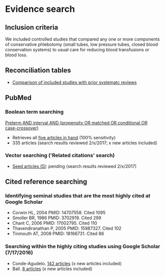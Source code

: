 # Evidence search
## Inclusion criteria
We included controlled studies that compared any one or more components of conservative phlebotomy (small tubes, low pressure tubes, closed blood conservation systems) to usual care for reducing blood transfusions or blood loss.

## Reconciliation tables
* [Comparison of included studies with prior systematc reviews](../../tree/master/reconciliation-tables/)

## PubMed
### Boolean term searching
[Preterm AND interval AND (propensity OR matched OR conditional OR case-crossover)](https://www.ncbi.nlm.nih.gov/pubmed/?term=preterm+AND+interval+AND+(propensity+OR+matched+OR+conditional+OR+case-crossover))
* Retrieves all [five articles in hand](https://www.ncbi.nlm.nih.gov/pubmed?cmd=Search&tool=SUMSearch2plugins&term=28178044%5BPMID%5D%20OR%20%2027367283%5BPMID%5D%20OR%2027405702%5BPMID%5D%20OR%2025056260%5BPMID%5D%20OR%2022791206%5BPMID%5D) (100% sensitivity)
* 335 articles (search results reviewed 2/x/2017; x new articles included)

### Vector searching ('Related citations' search)
* [Seed articles (5)](https://www.ncbi.nlm.nih.gov/pubmed?cmd=Search&tool=SUMSearch2plugins&term=28178044%5BPMID%5D%20OR%20%2027367283%5BPMID%5D%20OR%2027405702%5BPMID%5D%20OR%2025056260%5BPMID%5D%20OR%2022791206%5BPMID%5D): pending (search results reviewed 2/x/2017)

## Cited reference searching

### Identifying seminal studies that are the most highly cited at Google Scholar
- Corwin HL, 2004 PMID: 14707558. Cited 1095
- Smoller BR, 1986 PMID: 3702919. Cited 299
- Chant C, 2006 PMID: 17002795. Cited 110
- Thavendiranathan P, 2005 PMID: 15987327. Cited 102
- Tinmouth AT, 2008 PMID: 18166731. Cited 86

### Searching within the highly citing studies using Google Scholar (7/17/2016)
- Conde-Agudelo. [142 articles](https://scholar.google.com/scholar?q=propensity+OR+matched+OR+conditional&btnG=&hl=en&as_sdt=2005&sciodt=0%2C5&cites=7045961145256729995&scipsc=1) (x new articles included)
- Ball.  [8 articles](https://scholar.google.com/scholar?q=propensity+OR+matched+OR+conditional&btnG=&hl=en&as_sdt=2005&sciodt=0%2C5&cites=10764913834475512844&scipsc=1) (x new articles included)
